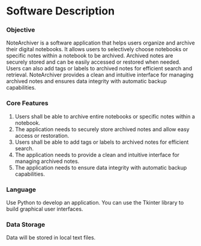 # Software Description

### Objective

NoteArchiver is a software application that helps users organize and archive their digital notebooks. It allows users to selectively choose notebooks or specific notes within a notebook to be archived. Archived notes are securely stored and can be easily accessed or restored when needed. Users can also add tags or labels to archived notes for efficient search and retrieval. NoteArchiver provides a clean and intuitive interface for managing archived notes and ensures data integrity with automatic backup capabilities.

### Core Features

1. Users shall be able to archive entire notebooks or specific notes within a notebook.  
2. The application needs to securely store archived notes and allow easy access or restoration.  
3. Users shall be able to add tags or labels to archived notes for efficient search.  
4. The application needs to provide a clean and intuitive interface for managing archived notes.  
5. The application needs to ensure data integrity with automatic backup capabilities.  

### Language

Use Python to develop an application. You can use the Tkinter library to build graphical user interfaces.

### Data Storage

Data will be stored in local text files.